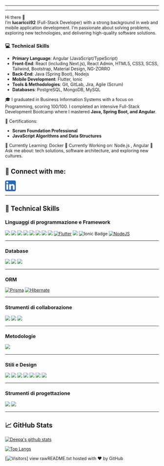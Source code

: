<!--### Hi there 👋 -->


<!-- I am **lucaricci92(JavaScript Full stack Developer)**. I ✨ like ✨  problem solving, traveling, photography, dancing, video games, conversations. I ✨ like ✨  to explore new places with different traditions and cultures.

- 🔭 I’m currently working on Node JS 
- 🌱 I’m currently learning Docker
- 👯 I’m looking to collaborate on new business ideas. -->
<!-- - 🤔 I’m looking for help with on new business ideas. -->
<!-- - 💬 Ask me about life advice🤣🤣 , tech solution 👩‍💻 , traveling ✈️, food 🌯 🫔 🥗 🥘 🫕 🥫 🍝 🍜 🍲 🍛. -->
<!-- - 📫 How to reach me:DM 📱 email-dj.jarout@gmail.com. -->


---

<!-- ### 👋 Ciao! Sono lucaricci92 (JavaScript Full Stack Developer)

Sono uno sviluppatore con esperienza nello sviluppo di applicazioni web e mobile. Ho conseguito il diploma in Sistemi Informativi Aziendali con indirizzo Programmazione, ottenendo il punteggio massimo di 100/100. Successivamente, ho seguito un corso intensivo Full-Stack in cui ho approfondito tecnologie come **Java**, **Spring Boot** e soprattutto **Angular**, che è il mio framework principale.

Ho completato diverse certificazioni, tra cui:
- **Scrum Foundation Professional**, 
- **Team Leadership Training**, 
- **JavaScript Algorithms and Data Structures**.

Durante il mio percorso lavorativo, ho avuto l'opportunità di lavorare su diversi progetti, acquisendo competenze solide in linguaggi di programmazione e tecnologie come:
- **JavaScript (ES6)**, **TypeScript**, **HTML**, **CSS**,
- Frameworks come **Angular** (eccellente padronanza), **React**, **Next.js**, e **React Admin**.

### 🖥️ **Esperienza Full Stack**
Sul lato backend, conosco le basi di **Java**, **Spring Boot**, e **SQL**. Ho lavorato con database relazionali come **PostgreSQL** e **MySQL**, oltre a database NoSQL come **MongoDB**.

### 📱 **Sviluppo Mobile**
Per quanto riguarda lo sviluppo mobile, ho esperienza con **Flutter** e **Ionic**, che utilizzo per creare applicazioni ibride per dispositivi iOS e Android.

### 🌟 **Chi sono oltre il lavoro?**
Mi piace risolvere problemi complessi, esplorare nuove tecnologie e lavorare in team per trasformare idee innovative in realtà. Nel tempo libero adoro viaggiare, scattare fotografie, giocare ai videogiochi, ballare e scoprire nuove culture e tradizioni.

### 🔭 **Cosa sto facendo ora?**
- Attualmente sto lavorando su progetti basati su **Node.js**.
- Sto imparando a utilizzare **Docker** per ottimizzare i processi di sviluppo.

### 👯 **Collaborazioni e interessi**
Mi piacerebbe collaborare su nuove idee imprenditoriali e progetti che abbiano un impatto positivo. Se vuoi parlare di tecnologia, viaggi, o semplicemente chiacchierare di cibo 🍝, sono qui!

--- -->
---

Hi there 👋  
I’m **lucaricci92** (Full-Stack Developer) with a strong background in web and mobile application development. I’m passionate about solving problems, exploring new technologies, and delivering high-quality software solutions.

### **💻 Technical Skills**
- **Primary Language**: Angular (JavaScript/TypeScript)  
- **Front-End**: React (including Next.js), React Admin, HTML5, CSS3, SCSS, Tailwind, Bootstrap, Material Design, NG-ZORRO  
- **Back-End**: Java (Spring Boot), Nodejs  
- **Mobile Development**: Flutter, Ionic  
- **Tools & Methodologies**: Git, GitLab, Jira, Agile (Scrum)  
- **Databases**: PostgreSQL, MongoDB, MySQL  

🎓 I graduated in Business Information Systems with a focus on Programming, scoring 100/100. I completed an intensive Full-Stack Development Bootcamp where I mastered **Java, Spring Boot, and Angular**.  

📜 Certifications:  
- **Scrum Foundation Professional**  
- **JavaScript Algorithms and Data Structures**  

🌱 Currently Learning: Docker
🔭 Currently Working on: Node.js , Angular
💬 Ask me about: tech solutions, software architecture, and exploring new cultures.  


## 🤝 Connect with me:

<a href="https://www.linkedin.com/in/luca-ricci-6042901b1"><img align="left" src="https://raw.githubusercontent.com/deepajarout/deepajarout/main/5296501_linkedin_network_linkedin logo_icon.png" alt="deepa Jarout | LinkedIn" width="35px"/></a>

<!-- - <a href="https://instagram.com/deepajarout"><img align="left" src="https://raw.githubusercontent.com/deepajarout/deepajarout/main/5296765_camera_instagram_instagram logo_icon.png" alt="deepa Jarout| Instagram" width="35px"/></a>

<a href="https://www.facebook.com/deepajarout0"><img align="left" src="https://raw.githubusercontent.com/deepajarout/deepajarout/main/5365678_fb_facebook_facebook logo_icon.png" alt="deepa Jarout| Facebook" width="35px"/></a>

 <a href="https://www.youtube.com/channel/UCD1TmriSJKAZQPmWsqb8dnQ"><img align="left" src="https://raw.githubusercontent.com/deepajarout/deepajarout/main/5296521_play_video_vlog_youtube_youtube logo_icon.png" alt="deepa Jarout| Youtube" width="35px"/></a>

<a href="https://twitter.com/deepajarout"><img align="left" src="https://raw.githubusercontent.com/deepajarout/deepajarout/main/5296514_bird_tweet_twitter_twitter logo_icon.png" alt="deepa Jarout| Twitter" width="35px"/></a>

<a href="https://deepajarout.medium.com/"><img align="left" src="https://raw.githubusercontent.com/deepajarout/deepajarout/main/7079375_medium logo_medium_icon.png" alt="deepa jarout | Medium" width="35px"/></a>

<a href="mailto:dj.jarout@gmail.com"><img align="left" src="https://raw.githubusercontent.com/deepajarout/deepajarout/main/2993691_brand_brands_gmail_logo_logos_icon.png" alt="deepa jarout | Gmail" width="35px"/></a>

<a href="https://www.quora.com/profile/Deepa-Jarout-1"><img align="left" src="https://raw.githubusercontent.com/deepajarout/deepajarout/main/2613304_answers_insights_knowledge_questions_quora_icon.png" alt="deepa jarout | Quora" width="35px"/></a>

<a href="https://www.yourquote.in/deepa-jarout-bcnif/quotes"><img align="left" src="https://raw.githubusercontent.com/deepajarout/deepajarout/main/pngaaa.com-2253457.png" alt="deepa jarout | Quora" width="35px" /></a> -->
</br>
</br>


<!-- ## 💼 Technical Skills
![](https://img.shields.io/badge/Code-Angular-informational?style=flat&logo=angular&color=D8113D)
[![Angular](https://img.shields.io/badge/Angular-%23DD0031.svg?logo=angular&logoColor=white)](#)
[![Visual Studio Code](https://custom-icon-badges.demolab.com/badge/Visual%20Studio%20Code-0078d7.svg?logo=vsc&logoColor=white)](#)
![](https://img.shields.io/badge/gaming-unity-informational?style=flat&logo=unity&logoColor=white)
![](https://img.shields.io/badge/Framework-node.js-informational?style=flat&logo=node.js&logoColor=white)
![](https://img.shields.io/badge/Database-MongoDB-informational?style=flat&logo=mongodb&logoColor=white)
![](https://img.shields.io/badge/Code-React-informational?style=flat&logo=react&color=61DAFB)
![](https://img.shields.io/badge/Code-Redux-informational?style=flat&logo=Redux&color=764ABC)
![](https://img.shields.io/badge/Code-JavaScript-informational?style=flat&logo=JavaScript&color=F7DF1E)
![](https://img.shields.io/badge/Code-HTML5-informational?style=flat&logo=HTML5&color=E34F26)
![](https://img.shields.io/badge/Code-PostgreSQL-informational?style=flat&logo=PostgreSQL&color=336791)
![](https://img.shields.io/badge/Code-SQLite-informational?style=flat&logo=SQLite&color=003B57)
![](https://img.shields.io/badge/Code-Typescript-informational?style=flat&logo=typescript&logoColor=white)
![](https://img.shields.io/badge/code-GraphQL-informational?style=flat&logo=graphql&logoColor=white)
![](https://img.shields.io/badge/code-JWT-informational?style=flat&logo=JSON%20web%20tokens)
![](https://img.shields.io/badge/code-GULP-informational?style=flat&logo=gulp&logoColor=white)

</br>

![](https://img.shields.io/badge/Style-Bootstrap-informational?style=flat&logo=Bootstrap&color=7952B3)
![](https://img.shields.io/badge/Style-CSS3-informational?style=flat&logo=CSS3&color=1572B6)
![](https://img.shields.io/badge/Style-styled--components-informational?style=flat&logo=styled-components&color=DB7093)


</br>


![](https://img.shields.io/badge/Tools-Figma-informational?style=flat&logo=Figma&color=F24E1E)
![](https://img.shields.io/badge/Tools-NPM-informational?style=flat&logo=NPM&color=CB3837)
![](https://img.shields.io/badge/Tools-Heroku-informational?style=flat&logo=Heroku&color=430098)
![](https://img.shields.io/badge/Tools-Git-informational?style=flat&logo=Git&color=F05032)
![](https://img.shields.io/badge/Tools-GitHub-informational?style=flat&logo=GitHub&color=181717)
![](https://img.shields.io/badge/Tools-bitbucket-informational?style=flat&logo=bitbucket&logoColor=white)
![](https://img.shields.io/badge/Tools-github-informational?style=flat&logo=github&logoColor=white)

</br>

![](https://img.shields.io/badge/TestingTools-cypress-informational?style=flat&logo=cypress&logoColor=058a5e)
![](https://img.shields.io/badge/TestingTools-jest-informational?style=flat&logo=jest&logoColor=white)
![](https://img.shields.io/badge/testingTools-mocha-informational?style=flat&logo=mocha&logoColor=white)

</br>

![](https://img.shields.io/badge/server-nginx-informational?style=flat&logo=nginx&logoColor=white)
![](https://img.shields.io/badge/server-jenkins-informational?style=flat&logo=jenkins&logoColor=white)
-->

---

## 💼 **Technical Skills**

### **Linguaggi di programmazione e Framework**
![](https://img.shields.io/badge/Code-Angular-informational?style=flat&logo=angular&color=D8113D)
![](https://img.shields.io/badge/Code-JavaScript-informational?style=flat&logo=JavaScript&color=F7DF1E)
![](https://img.shields.io/badge/Code-TypeScript-informational?style=flat&logo=TypeScript&color=3178C6)
![](https://img.shields.io/badge/Code-Java-informational?style=flat&logo=Java&color=007396)
![](https://img.shields.io/badge/Framework-SpringBoot-informational?style=flat&logo=Spring&color=6DB33F)
![](https://img.shields.io/badge/Framework-React-informational?style=flat&logo=React&color=61DAFB)
![](https://img.shields.io/badge/Framework-Next.js-informational?style=flat&logo=Next.js&color=000000)
![](https://img.shields.io/badge/Framework-ReactAdmin-informational?style=flat&logo=React&color=61DAFB)
[![Flutter](https://img.shields.io/badge/Flutter-02569B?logo=flutter&logoColor=fff)](#)
![](https://img.shields.io/badge/Hybrid-Framework-Ionic-informational?style=flat&logo=Ionic&color=3880FF)
![Ionic Badge](https://img.shields.io/badge/Ionic-3880FF?logo=ionic&logoColor=fff&style=flat)
[![NodeJS](https://img.shields.io/badge/Node.js-6DA55F?logo=node.js&logoColor=white)](#)

---

### **Database**
![](https://img.shields.io/badge/Database-PostgreSQL-informational?style=flat&logo=PostgreSQL&color=336791)
![](https://img.shields.io/badge/Database-MySQL-informational?style=flat&logo=MySQL&color=4479A1)
![](https://img.shields.io/badge/Database-MongoDB-informational?style=flat&logo=MongoDB&color=47A248)

---
### **ORM**
[![Prisma](https://img.shields.io/badge/Prisma-2D3748?logo=prisma&logoColor=white)](#)
[![Hibernate](https://img.shields.io/badge/Hibernate-59666C?logo=hibernate&logoColor=fff)](#)

---

### **Strumenti di collaborazione**
![](https://img.shields.io/badge/Tools-Git-informational?style=flat&logo=Git&color=F05032)
![](https://img.shields.io/badge/Tools-GitLab-informational?style=flat&logo=GitLab&color=FC6D26)
![](https://img.shields.io/badge/Tools-Jira-informational?style=flat&logo=Jira&color=0052CC)

---

### **Metodologie**
![](https://img.shields.io/badge/Agile-Scrum-informational?style=flat&logo=Agile&color=ffcc33)

---

### **Stili e Design**
![](https://img.shields.io/badge/Style-Bootstrap-informational?style=flat&logo=Bootstrap&color=7952B3)
![](https://img.shields.io/badge/Style-MaterialDesign-informational?style=flat&logo=MaterialDesign&color=757575)
![](https://img.shields.io/badge/Style-ng--zorro-informational?style=flat&logo=AntDesign&color=1890FF)
![](https://img.shields.io/badge/Style-TailwindCSS-informational?style=flat&logo=TailwindCSS&color=06B6D4)
![](https://img.shields.io/badge/Style-SCSS-informational?style=flat&logo=Sass&color=CC6699)
![](https://img.shields.io/badge/Code-HTML5-informational?style=flat&logo=HTML5&color=E34F26)
![](https://img.shields.io/badge/Code-CSS3-informational?style=flat&logo=CSS3&color=1572B6)

---

### **Strumenti di progettazione**
![](https://img.shields.io/badge/Design-Figma-informational?style=flat&logo=Figma&color=F24E1E)
![](https://img.shields.io/badge/Design-Miro-informational?style=flat&logo=Miro&color=FFD700)

---




<!-- ## 📝 Latest Blog Posts

- [How to add a free SSL Certificate to your website?](https://medium.com/@deepajarout/how-to-add-a-free-ssl-certificate-to-your-website-736a41837a1)
- [Data Types In Javascript](https://medium.com/@deepajarout/data-types-in-javascript-fd7cd14ad4a7)
- [Variables In Javascript](https://medium.com/@deepajarout/variables-in-javascript-ef840522e80d)

-->
## 📈 GitHub Stats 

[![Deepa's github stats](https://github-readme-stats.vercel.app/api?username=lucaricci92)](https://github.com/lucaricci92)

[![Top Langs](https://github-readme-stats.vercel.app/api/top-langs/?username=lucaricci92&layout=compact)](https://github.com/lucaricci92)

[![Visitors](https://visitor-badge.glitch.me/badge?page_id=lucaricci92.lucaricci92)]
view rawREADME.txt hosted with ❤ by GitHub
